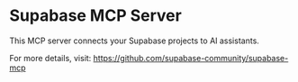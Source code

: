 # Supabase MCP Server

This MCP server connects your Supabase projects to AI assistants.

For more details, visit: https://github.com/supabase-community/supabase-mcp 